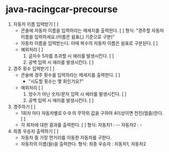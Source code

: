 # java-racingcar-precourse

1. 자동차 이름 입력받기 [ ]
   - 콘솔에 자동차 이름을 입력하라는 메세지를 출력한다. [ ]
     형식: "경주할 자동차 이름을 입력하세요.(이름은 쉼표(,) 기준으로 구분)"
   - 자동차 이름을 입력받는다. 이때 복수의 자동차 이름은 쉼표로 구분된다. [ ]
   - 예외처리 [ ]
      1. 글자수 5자를 초과할 시 에러를 발생시킨다. [ ]
      2. 공백 입력 시 에러를 발생시킨다. [ ]
2. 경주 횟수 입력받기 [ ]
   - 콘솔에 경주 횟수를 입력하라는 메세지를 출력한다. [ ]  
     - "시도할 횟수는 몇 회인가요?"
   - 예외처리 [ ]
     1. 양수가 아닌 숫자/문자 입력 시 에러를 발생시킨다. [ ]
     2. 공백 입력 시 에러를 발생시킨다. [ ]
3. 경주하기 [ ]
   - 1회차 마다 자동차별로 0-9 의 무작위 값을 구하여 4이상이면 전진(멈춤)한다. [ ]
   - 각 회차에 대한 결과를 출력한다. [ ]
     형식:
       자동차1 : --
       자동차2 : -
4. 최종 우승자 출력하기 [ ]
   - 자동차 중 가장 먼거리를 이동한 자동차를 구한다.
   - 자동차의 이름(들)을 출력한다.
     형식: 최종 우승자 : 자동차1, 자동차2